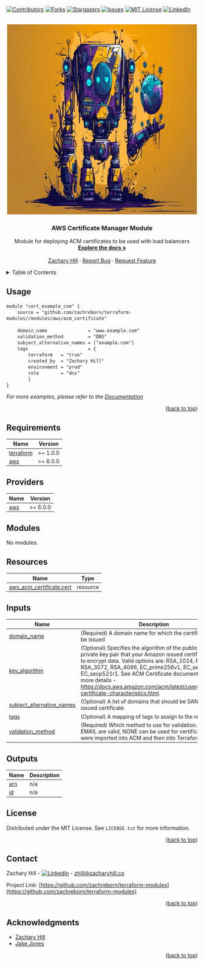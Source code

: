 <!-- Blank module readme template: Do a search and replace with your text editor for the following: `module_name`, `module_description` -->
<!-- Improved compatibility of back to top link: See: https://github.com/othneildrew/Best-README-Template/pull/73 -->

<a name="readme-top"></a>

<!-- PROJECT SHIELDS -->
<!--
*** I'm using markdown "reference style" links for readability.
*** Reference links are enclosed in brackets [ ] instead of parentheses ( ).
*** See the bottom of this document for the declaration of the reference variables
*** for contributors-url, forks-url, etc. This is an optional, concise syntax you may use.
*** https://www.markdownguide.org/basic-syntax/#reference-style-links
-->

[![Contributors][contributors-shield]][contributors-url]
[![Forks][forks-shield]][forks-url]
[![Stargazers][stars-shield]][stars-url]
[![Issues][issues-shield]][issues-url]
[![MIT License][license-shield]][license-url]
[![LinkedIn][linkedin-shield]][linkedin-url]

<!-- PROJECT LOGO -->
<br />
<div align="center">
  <a href="https://github.com/zachreborn/terraform-modules">
    <img src="/images/terraform_modules_logo.webp" alt="Logo" width="500" height="500">
  </a>

<h3 align="center">AWS Certificate Manager Module</h3>
  <p align="center">
    Module for deploying ACM certificates to be used with load balancers
    <br />
    <a href="https://github.com/zachreborn/terraform-modules"><strong>Explore the docs »</strong></a>
    <br />
    <br />
    <a href="https://zacharyhill.co">Zachary Hill</a>
    ·
    <a href="https://github.com/zachreborn/terraform-modules/issues">Report Bug</a>
    ·
    <a href="https://github.com/zachreborn/terraform-modules/issues">Request Feature</a>
  </p>
</div>

<!-- TABLE OF CONTENTS -->
<details>
  <summary>Table of Contents</summary>
  <ol>
    <li><a href="#usage">Usage</a></li>
    <li><a href="#requirements">Requirements</a></li>
    <li><a href="#providers">Providers</a></li>
    <li><a href="#modules">Modules</a></li>
    <li><a href="#Resources">Resources</a></li>
    <li><a href="#inputs">Inputs</a></li>
    <li><a href="#outputs">Outputs</a></li>
    <li><a href="#license">License</a></li>
    <li><a href="#contact">Contact</a></li>
    <li><a href="#acknowledgments">Acknowledgments</a></li>
  </ol>
</details>

<!-- USAGE EXAMPLES -->

## Usage

```
module "cert_example_com" {
    source = "github.com/zachreborn/terraform-modules//modules/aws/acm_certificate"

    domain_name               = "www.example.com"
    validation_method         = "DNS"
    subject_alternative_names = ["example.com"]
    tags                      = {
        terraform   = "true"
        created_by  = "Zachary Hill"
        environment = "prod"
        role        = "dns"
        }
}
```

_For more examples, please refer to the [Documentation](https://github.com/zachreborn/terraform-modules)_

<p align="right">(<a href="#readme-top">back to top</a>)</p>

<!-- terraform-docs output will be input automatically below-->
<!-- terraform-docs markdown table --output-file README.md --output-mode inject .-->
<!-- BEGIN_TF_DOCS -->

## Requirements

| Name                                                                     | Version  |
| ------------------------------------------------------------------------ | -------- |
| <a name="requirement_terraform"></a> [terraform](#requirement_terraform) | >= 1.0.0 |
| <a name="requirement_aws"></a> [aws](#requirement_aws)                   | >= 6.0.0 |

## Providers

| Name                                             | Version  |
| ------------------------------------------------ | -------- |
| <a name="provider_aws"></a> [aws](#provider_aws) | >= 6.0.0 |

## Modules

No modules.

## Resources

| Name                                                                                                                    | Type     |
| ----------------------------------------------------------------------------------------------------------------------- | -------- |
| [aws_acm_certificate.cert](https://registry.terraform.io/providers/hashicorp/aws/latest/docs/resources/acm_certificate) | resource |

## Inputs

| Name                                                                                                         | Description                                                                                                                                                                                                                                                                                                                                                                       | Type           | Default           | Required |
| ------------------------------------------------------------------------------------------------------------ | --------------------------------------------------------------------------------------------------------------------------------------------------------------------------------------------------------------------------------------------------------------------------------------------------------------------------------------------------------------------------------- | -------------- | ----------------- | :------: |
| <a name="input_domain_name"></a> [domain_name](#input_domain_name)                                           | (Required) A domain name for which the certificate should be issued                                                                                                                                                                                                                                                                                                               | `string`       | n/a               |   yes    |
| <a name="input_key_algorithm"></a> [key_algorithm](#input_key_algorithm)                                     | (Optional) Specifies the algorithm of the public and private key pair that your Amazon issued certificate uses to encrypt data. Valid options are: RSA_1024, RSA_2048, RSA_3072, RSA_4096, EC_prime256v1, EC_secp384r1, EC_secp521r1. See ACM Certificate documentation for more details - https://docs.aws.amazon.com/acm/latest/userguide/acm-certificate-characteristics.html. | `string`       | `"EC_prime256v1"` |    no    |
| <a name="input_subject_alternative_names"></a> [subject_alternative_names](#input_subject_alternative_names) | (Optional) A list of domains that should be SANs in the issued certificate                                                                                                                                                                                                                                                                                                        | `list(string)` | `null`            |    no    |
| <a name="input_tags"></a> [tags](#input_tags)                                                                | (Optional) A mapping of tags to assign to the resource.                                                                                                                                                                                                                                                                                                                           | `map(any)`     | `null`            |    no    |
| <a name="input_validation_method"></a> [validation_method](#input_validation_method)                         | (Required) Which method to use for validation. DNS or EMAIL are valid, NONE can be used for certificates that were imported into ACM and then into Terraform.                                                                                                                                                                                                                     | `string`       | `"DNS"`           |    no    |

## Outputs

| Name                                         | Description |
| -------------------------------------------- | ----------- |
| <a name="output_arn"></a> [arn](#output_arn) | n/a         |
| <a name="output_id"></a> [id](#output_id)    | n/a         |

<!-- END_TF_DOCS -->

<!-- LICENSE -->

## License

Distributed under the MIT License. See `LICENSE.txt` for more information.

<p align="right">(<a href="#readme-top">back to top</a>)</p>

<!-- CONTACT -->

## Contact

Zachary Hill - [![LinkedIn][linkedin-shield]][linkedin-url] - zhill@zacharyhill.co

Project Link: [https://github.com/zachreborn/terraform-modules](https://github.com/zachreborn/terraform-modules)

<p align="right">(<a href="#readme-top">back to top</a>)</p>

<!-- ACKNOWLEDGMENTS -->

## Acknowledgments

- [Zachary Hill](https://zacharyhill.co)
- [Jake Jones](https://github.com/jakeasarus)

<p align="right">(<a href="#readme-top">back to top</a>)</p>

<!-- MARKDOWN LINKS & IMAGES -->
<!-- https://www.markdownguide.org/basic-syntax/#reference-style-links -->

[contributors-shield]: https://img.shields.io/github/contributors/zachreborn/terraform-modules.svg?style=for-the-badge
[contributors-url]: https://github.com/zachreborn/terraform-modules/graphs/contributors
[forks-shield]: https://img.shields.io/github/forks/zachreborn/terraform-modules.svg?style=for-the-badge
[forks-url]: https://github.com/zachreborn/terraform-modules/network/members
[stars-shield]: https://img.shields.io/github/stars/zachreborn/terraform-modules.svg?style=for-the-badge
[stars-url]: https://github.com/zachreborn/terraform-modules/stargazers
[issues-shield]: https://img.shields.io/github/issues/zachreborn/terraform-modules.svg?style=for-the-badge
[issues-url]: https://github.com/zachreborn/terraform-modules/issues
[license-shield]: https://img.shields.io/github/license/zachreborn/terraform-modules.svg?style=for-the-badge
[license-url]: https://github.com/zachreborn/terraform-modules/blob/master/LICENSE.txt
[linkedin-shield]: https://img.shields.io/badge/-LinkedIn-black.svg?style=for-the-badge&logo=linkedin&colorB=555
[linkedin-url]: https://www.linkedin.com/in/zachary-hill-5524257a/
[product-screenshot]: /images/screenshot.webp
[Terraform.io]: https://img.shields.io/badge/Terraform-7B42BC?style=for-the-badge&logo=terraform
[Terraform-url]: https://terraform.io
